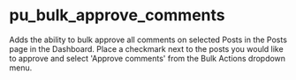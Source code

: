 # pu_bulk_approve_comments

Adds the ability to bulk approve all comments on selected Posts in the Posts page in the Dashboard. Place a checkmark next to the posts you would like to approve and select 'Approve comments' from the Bulk Actions dropdown menu.


